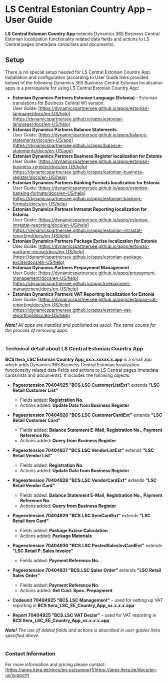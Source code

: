 # LS Central Estonian Country App – User Guide
**LS Central Estonian Country App** extends Dynamics 365 Business Central Estonian localization functionality related data fields and actions to LS Central pages (metadata cards/lists and documents).

## Setup
There is no special setup needed for LS Central Estonian Country App. Installation and configuration (according to User Guide links provided below) of the following Dynamics 365 Business Central Estonian localization apps is a prerequisite for using LS Central Estonian Country App:
* **Estonian Dynamics Partners Estonian Language (Estonia)** – Estonian translations for Business Central W1 version.<br> User Guide: [https://dynamicspartnersee.github.io/apps/estonian-language/docs/en-US/help](https://dynamicspartnersee.github.io/apps/estonian-language/docs/en-US/help)
* **Estonian Dynamics Partners Balance Statements** <br> User Guide: [https://dynamicspartnersee.github.io/apps/balance-statements/docs/en-US/app](https://dynamicspartnersee.github.io/apps/balance-statements/docs/en-US/app) 
* **Estonian Dynamics Partners Business Register localization for Estonia** <br> User Guide: [https://dynamicspartnersee.github.io/apps/estonian-business-register/docs/en-US/help](https://dynamicspartnersee.github.io/apps/estonian-business-register/docs/en-US/help)
* **Estonian Dynamics Partners Banking Formats localization for Estonia** <br> User Guide: [https://dynamicspartnersee.github.io/apps/estonian-banking-formats/docs/en-US/help](https://dynamicspartnersee.github.io/apps/estonian-banking-formats/docs/en-US/help)
* **Estonian Dynamics Partners Intrastat Reporting localization for Estonia** <br> User Guide: [https://dynamicspartnersee.github.io/apps/estonian-intrastat-reporting/docs/en-US/help](https://dynamicspartnersee.github.io/apps/estonian-intrastat-reporting/docs/en-US/help)
* **Estonian Dynamics Partners Package Excise localization for Estonia** <br> User Guide: [https://dynamicspartnersee.github.io/apps/estonian-package-excise/docs/en-US/help](https://dynamicspartnersee.github.io/apps/estonian-package-excise/docs/en-US/help)
* **Estonian Dynamics Partners Prepayment Management** <br> User Guide: [https://dynamicspartnersee.github.io/apps/prepayment-management/docs/en-US/help](https://dynamicspartnersee.github.io/apps/prepayment-management/docs/en-US/help)
* **Estonian Dynamics Partners VAT Reporting localization for Estonia** <br> User Guide: [https://dynamicspartnersee.github.io/apps/estonian-vat-reporting/docs/en-US/help](https://dynamicspartnersee.github.io/apps/estonian-vat-reporting/docs/en-US/help)

***Note!** All apps are installed and published as usual. The same counts for the process of removing apps.* 
<br><br>

### Technical detail about LS Central Estonian Country App
**BCS Itera_LSC Estonian Country App_xx.x.xxxxx.x.app** is a small app which adds Dynamics 365 Business Central Estonian localization functionality related data fields and actions to LS Central pages (metadata cards/lists and documents). It includes the following objects:

* **Pageextension 70404925 "BCS.LSC CustomerListExt"** extends **"LSC Retail Customer List"**
    *   Fields added: **Registration No.**
    *   Actions added: **Update Data from Business Register**

* **Pageextension 70404926 "BCS.LSC CustomerCardExt"** extends **"LSC Retail Customer Card"**
    *   Fields added: **Balance Statement E-Mail**, **Registration No.**, **Payment Reference No.**
    *   Actions added: **Query from Business Register**

* **Pageextension 70404927 "BCS.LSC VendorListExt"** extends **"LSC Retail Vendor List"**
    *   Fields added: **Registration No.** 
    *   Actions added: **Update Data from Business Register** 

* **Pageextension 70404928 "BCS.LSC VendorCardExt"** extends **"LSC Retail Vendor Card"**
    *   Fields added: **Balance Statement E-Mail**, **Registration No.**, **Payment Reference No.**
    *   Actions added: **Query from Business Register**

* **Pageextension 70404929 "BCS.LSC ItemCardExt"** extends **"LSC Retail Item Card"**
    *   Fields added: **Package Excise Calculation**
    *   Actions added: **Package Materials**

* **Pageextension 70404930 "BCS.LSC PostedSalesInvCardExt"** extends **"LSC Retail P. Sales Invoice"**
    *   Fields added: **Payment Reference No.**

* **Pageextension 70404931 "BCS.LSC Sales Order"** extends **"LSC Retail Sales Order"**
    *   Fields added: **Payment Reference No.**
    *   Actions added: **Get Cust. Spec. Prepayment**

* **Codeunit 70404925 "BCS.LSC Management"** - used for setting up VAT reporting in **BCS Itera_LSC_EE_Country_App_xx.x.x.x.app**

* **Report 70404925 "BCS.LSC VAT Declar"** - used for VAT reporting in **BCS Itera_LSC_EE_Country_App_xx.x.x.x.app**

***Note!** The use of added fields and actions is described in user guides links specified above.*
<br><br>


### Contact Information
For more information and pricing please contact:  
[https://apps.itera.ee/docs/en-us/support](https://apps.itera.ee/docs/en-us/support)
